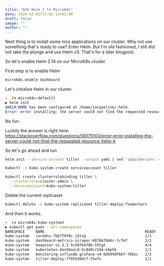 ```yaml
---
title: "Add Helm 2 to MicroK8s"
date: 2020-02-02T13:02:13+01:00
draft: false
image: ""
author: ""
---
```


Next thing is to install some nice applications on our cluster. Why not use something that's ready to use? Enter Helm.
But I'm old fashioned, I still did not take the plunge and use Helm v3. That's for a later blogpost.

So let's enable Helm 2.14 on our MicroK8s cluster.

First step is to enable Helm

```bash
microk8s.enable dashboard
```

Let's initialize Helm in our cluster.


```bash
~  (⎈ microk8s:default)                                                                                                                                                                                                               ⍉
▶ helm init
$HELM_HOME has been configured at /home/jacqueline/.helm.
Error: error installing: the server could not find the requested resource
```
No fun.

Luckily the answer is right here:
https://stackoverflow.com/questions/58075103/error-error-installing-the-server-could-not-find-the-requested-resource-helm-k

So let's go ahead and run
```bash
helm init --service-account tiller --output yaml | sed 's@apiVersion: extensions/v1beta1@apiVersion: apps/v1@' | sed 's@  replicas: 1@  replicas: 1\n  selector: {"matchLabels": {"app": "helm", "name": "tiller"}}@' | kubectl apply -f -
```

```bash
kubectl -n kube-system create serviceaccount tiller

kubectl create clusterrolebinding tiller \
  --clusterrole=cluster-admin \
  --serviceaccount=kube-system:tiller
```

Delete the current replicaset

```bash
kubectl delete -n kube-system replicaset tiller-deploy-7somechars
```

And then it works.

```bash
~  (⎈ microk8s:kube-system)                                                                                                                                                            
▶ kubectl get pods --all-namespaces                                                                         
NAMESPACE     NAME                                              READY   STATUS    RESTARTS   AGE
kube-system   coredns-7b67f9f8c-jbtxg                           1/1     Running   0          3h55m
kube-system   dashboard-metrics-scraper-687667bb6c-tcfm7        1/1     Running   0          3h55m
kube-system   heapster-v1.5.2-5c58f64f8b-55tgt                  4/4     Running   0          3h55m
kube-system   kubernetes-dashboard-5c848cc544-k6p5b             1/1     Running   0          3h55m
kube-system   monitoring-influxdb-grafana-v4-6d599df6bf-786zc   2/2     Running   0          3h55m
kube-system   tiller-deploy-77855d9dcf-t5wfx                    1/1     Running   0          17m

```

